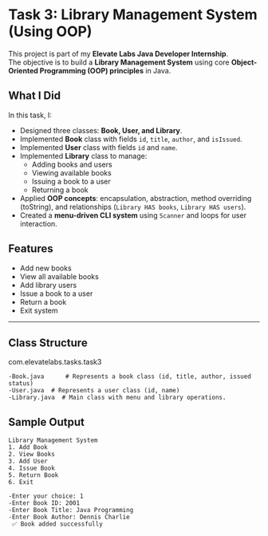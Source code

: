 # Task 3: Library Management System (Using OOP)

This project is part of my **Elevate Labs Java Developer Internship**.  
The objective is to build a **Library Management System** using core **Object-Oriented Programming (OOP) principles** in Java.

## What I Did
In this task, I:
- Designed three classes: **Book, User, and Library**.
- Implemented **Book** class with fields `id`, `title`, `author`, and `isIssued`.
- Implemented **User** class with fields `id` and `name`.
- Implemented **Library** class to manage:
  - Adding books and users  
  - Viewing available books  
  - Issuing a book to a user  
  - Returning a book  
- Applied **OOP concepts**: encapsulation, abstraction, method overriding (toString), and relationships (`Library HAS books`, `Library HAS users`).
- Created a **menu-driven CLI system** using `Scanner` and loops for user interaction.

## Features
- Add new books  
- View all available books  
- Add library users  
- Issue a book to a user  
- Return a book  
- Exit system

---

## Class Structure
com.elevatelabs.tasks.task3
```
-Book.java      # Represents a book class (id, title, author, issued status)
-User.java  # Represents a user class (id, name)
-Library.java  # Main class with menu and library operations.
```

## Sample Output
```
Library Management System
1. Add Book
2. View Books
3. Add User
4. Issue Book
5. Return Book
6. Exit

-Enter your choice: 1
-Enter Book ID: 2001
-Enter Book Title: Java Programming
-Enter Book Author: Dennis Charlie 
 ✅ Book added successfully
```


